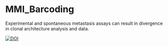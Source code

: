# MMI_Barcoding
 Experimental and spontaneous metastasis assays can result in divergence in clonal architecture analysis and data.

 [![DOI](https://zenodo.org/badge/666294949.svg)](https://zenodo.org/badge/latestdoi/666294949)
